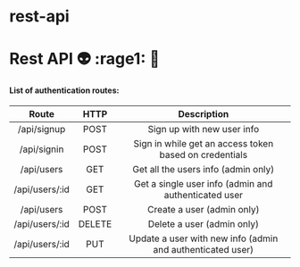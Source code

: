 # rest-api

# Rest API :alien: :rage1: :metal:

#### List of authentication routes:

 Route               | HTTP          | Description                                                   |
| :-------------:    |:-------------:| :-----:                                                       |
| /api/signup        | POST          |    Sign up with new user info                                 |
| /api/signin        | POST          |    Sign in while get an access token based on credentials     |
| /api/users         | GET           |    Get all the users info (admin only)                        |
| /api/users/:id     | GET           |    Get a single user info (admin and authenticated user       |
| /api/users         | POST          |    Create a user (admin only)                                 |
| /api/users/:id     | DELETE        |    Delete a user (admin only)                                 |
| /api/users/:id     | PUT           |    Update a user with new info (admin and authenticated user) |

